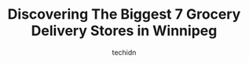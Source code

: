 ---
layout: ampstory
image: https://i0.wp.com/www.auto.or.id/wp-content/uploads/2023/06/mottola-grocery-0-winnipeg-1686323128.jpeg?resize=640,853
author: techidn
featured: false
description: Winnipeg, Manitoba, Canada is a haven for Grocery Delivery enthusiasts, boasting an impressive array of 7 top-notch establishments. Whether youre a seasoned connoisseur or simply curious to
title: Discovering The Biggest 7 Grocery Delivery Stores in Winnipeg
cover:
   title: Discovering The Biggest 7 Grocery Delivery Stores in Winnipeg
   subtitle: AUTO.OR.ID
   background: https://www.auto.or.id/wp-content/uploads/2023/06/mottola-grocery-0-winnipeg-1686323128.jpeg

pages: 
 - layout: thirds
   top: <h1>#1 Dinos Grocery Mart</h1>
   bottom: "<p>Was there today to look for chilies since I wanted to make birria tacos. I quickly realized that this store has so many ingredients I would need to cook all sorts of ethn</p>"
   background: https://www.auto.or.id/wp-content/uploads/2023/06/mottola-grocery-1-winnipeg-1686323129.jpeg
   backgroundblur: true
 - layout: thirds
   top: <h1>#2 Save-On-Foods</h1>
   bottom: "<p>1399 McPhillips St, Winnipeg, MB R2V 3C4, Canada</p>"
   background: https://www.auto.or.id/wp-content/uploads/2023/06/mottola-grocery-2-winnipeg-1686323129.jpeg
   cta:
      link: https://www.auto.or.id/discovering-the-biggest-7-grocery-delivery-stores-in-winnipeg/
      text: Discovering The Biggest 7 Grocery Delivery Stores in Winnipeg
 - layout: thirds
   top: <h1>#3 Save-On-Foods</h1>
   bottom: "<p>850 St James St, Winnipeg, MB R3G 3L7, Canada</p>"
   background: https://images.unsplash.com/photo-1634907076255-a56723f9b9ad?ixlib=rb-4.0.3&ixid=MnwxMjA3fDB8MHxwaG90by1wYWdlfHx8fGVufDB8fHx8&auto=format&fit=crop&w=640&h=853&q=80
   cta:
      link: https://www.auto.or.id/discovering-the-biggest-7-grocery-delivery-stores-in-winnipeg/
      text: Discovering The Biggest 7 Grocery Delivery Stores in Winnipeg
 - layout: thirds
   top: <h1>#4 Dakota Family Foods</h1>
   bottom: "<p>1099 St Marys Rd, Winnipeg, MB R2M 3T2, Canada</p>"
   background: https://images.unsplash.com/photo-1629240543128-7af4196c0bd0?ixlib=rb-4.0.3&ixid=MnwxMjA3fDB8MHxwaG90by1wYWdlfHx8fGVufDB8fHx8&auto=format&fit=crop&w=640&h=853&q=80
   cta:
      link: https://www.auto.or.id/discovering-the-biggest-7-grocery-delivery-stores-in-winnipeg/
      text: Discovering The Biggest 7 Grocery Delivery Stores in Winnipeg
 - layout: thirds
   top: <h1>#5 Downtown Family Foods</h1>
   bottom: "<p>120 Donald Street Unit 1, Main Floor, Winnipeg, MB R3C 4G2, Canada</p>"
   background: https://images.unsplash.com/photo-1610972221114-c48c6bb5d2eb?ixlib=rb-4.0.3&ixid=MnwxMjA3fDB8MHxwaG90by1wYWdlfHx8fGVufDB8fHx8&auto=format&fit=crop&w=640&h=853&q=80
   cta:
      link: https://www.auto.or.id/discovering-the-biggest-7-grocery-delivery-stores-in-winnipeg/
      text: Discovering The Biggest 7 Grocery Delivery Stores in Winnipeg
 - layout: thirds
   top: <h1>#6 Food Fare</h1>
   bottom: "<p>115 Maryland St, Winnipeg, MB R3G 1K9, Canada</p>"
   background: https://images.unsplash.com/photo-1585416354800-3d15d8801dcd?ixlib=rb-4.0.3&ixid=MnwxMjA3fDB8MHxwaG90by1wYWdlfHx8fGVufDB8fHx8&auto=format&fit=crop&w=640&h=853&q=80
   cta:
      link: https://www.auto.or.id/discovering-the-biggest-7-grocery-delivery-stores-in-winnipeg/
      text: Discovering The Biggest 7 Grocery Delivery Stores in Winnipeg
 - layout: thirds
   top: <h1>#7 Portage Family Foods</h1>
   bottom: "<p>1881 Portage Ave, Winnipeg, MB R3J 0H3, Canada</p>"
   background: https://images.unsplash.com/photo-1608506876688-ab805ee6c2c6?ixlib=rb-4.0.3&ixid=MnwxMjA3fDB8MHxwaG90by1wYWdlfHx8fGVufDB8fHx8&auto=format&fit=crop&w=640&h=853&q=80
   cta:
      link: https://www.auto.or.id/discovering-the-biggest-7-grocery-delivery-stores-in-winnipeg/
      text: Discovering The Biggest 7 Grocery Delivery Stores in Winnipeg
 - layout: thirds
   middle: Continue reading...
   background: https://images.unsplash.com/photo-1639928192091-52a0f057a03a?ixlib=rb-4.0.3&ixid=MnwxMjA3fDB8MHxwaG90by1wYWdlfHx8fGVufDB8fHx8&auto=format&fit=crop&w=640&h=853&q=80
   cta:
      link: https://www.auto.or.id/discovering-the-biggest-7-grocery-delivery-stores-in-winnipeg/
      text: Discovering The Biggest 7 Grocery Delivery Stores in Winnipeg

---